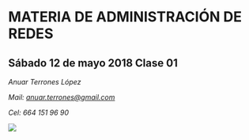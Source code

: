 # MATERIA DE ADMINISTRACIÓN DE REDES
## Sábado 12 de mayo 2018 Clase 01

*Anuar Terrones López*

*Mail: anuar.terrones@gmail.com*

*Cel: 664 151 96 90*

![](https://pbs.twimg.com/profile_images/486197827815481344/QtT1O4AB_400x400.png)
